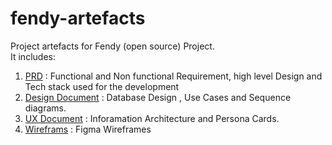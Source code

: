 # fendy-artefacts
Project artefacts for Fendy (open source) Project.
<br>
It includes:
<br>
1. [PRD](https://github.com/upadhyayprakash/fendy-artefacts/blob/main/PRD_Fendy.pdf) : Functional and Non functional Requirement, high level Design and Tech stack used for the development
2. [Design Document](https://github.com/upadhyayprakash/fendy-artefacts/blob/main/Design_Document_Fendy.pdf) : Database Design , Use Cases and Sequence diagrams.
3. [UX Document](https://github.com/upadhyayprakash/fendy-artefacts/blob/main/UX_Document_Fendy.pdf) : Inforamation Architecture and Persona Cards.
4. [Wireframs](https://github.com/upadhyayprakash/fendy-artefacts/blob/main/WireFrames_Fendy.pdf) : Figma Wireframes

